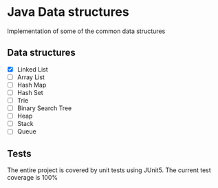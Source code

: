 # Java Data structures
Implementation of some of the common data structures

## Data structures
- [x] Linked List
- [ ] Array List
- [ ] Hash Map
- [ ] Hash Set
- [ ] Trie
- [ ] Binary Search Tree
- [ ] Heap
- [ ] Stack
- [ ] Queue

## Tests
The entire project is covered by unit tests using JUnit5. The current test coverage is 100%

